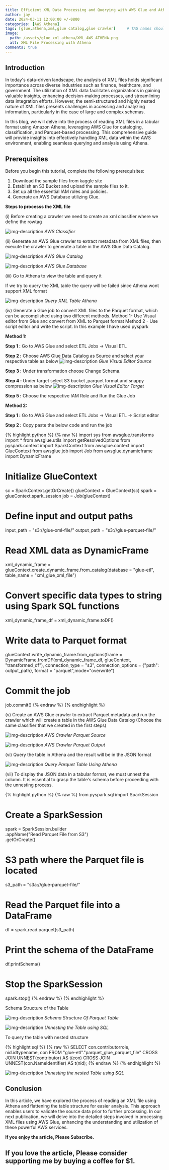 ```yaml
---
title: Efficient XML Data Processing and Querying with AWS Glue and Athena - A Comprehensive Guide
author: jay
date: 2024-03-11 12:00:00 +/-0800
categories: [AWS Athena]
tags: [glue,athena,xml,glue catalog,glue crawler]     # TAG names should always be lowercase
image:
  path: /assets/glue_xml_athena/XML_AWS_ATHENA.png
  alt: XML File Processing with Athena 
comments: true
---
```


<!-- Google tag (gtag.js) -->
<script async src="https://www.googletagmanager.com/gtag/js?id=G-56G57XP8PY"></script>
<script>
  window.dataLayer = window.dataLayer || [];
  function gtag(){dataLayer.push(arguments);}
  gtag('js', new Date());

  gtag('config', 'G-56G57XP8PY');
</script>

## Introduction
In today's data-driven landscape, the analysis of XML files holds significant importance across diverse industries such as finance, healthcare, and government. The utilization of XML data facilitates organizations in gaining valuable insights, enhancing decision-making processes, and streamlining data integration efforts. However, the semi-structured and highly nested nature of XML files presents challenges in accessing and analyzing information, particularly in the case of large and complex schemas.

In this blog, we will delve into the process of reading XML files in a tabular format using Amazon Athena, leveraging AWS Glue for cataloging, classification, and Parquet-based processing. This comprehensive guide will provide insights into effectively handling XML data within the AWS environment, enabling seamless querying and analysis using Athena.


## Prerequisites
Before you begin this tutorial, complete the following prerequisites:
1. Download the sample files from kaggle site 
2. Establish an S3 Bucket and upload the sample files to it.
3. Set up all the essential IAM roles and policies.
4. Generate an AWS Database utilizing Glue.

**Steps to processs the XML file** 

(i) Before creating a crawler we need to create an xml classifier where we define the rowtag 

  ![img-description](/assets/glue_xml_athena/classifier_xml.png)
_AWS Classifier_

(ii) Generate an AWS Glue crawler to extract metadata from XML files, then execute the crawler to generate a table in the AWS Glue Data Catalog.

  ![img-description](/assets/glue_xml_athena/crawler_s3_classifier.png)
_AWS Glue Catalog_

  ![img-description](/assets/glue_xml_athena/crawler_s3_classifier.png)
_AWS Glue Database_

(iii) Go to Athena to view the table and query it

If we try to query the XML table the query will be failed since Athena wont support XML format

  ![img-description](/assets/glue_xml_athena/xml_query.png)
_Query XML Table Athena_

(iv) Generate a Glue job to convert XML files to the Parquet format, which can be accomplished using two different methods.
      Method 1- Use Visual editor from Glue anc convert from XML to Parquet format
      Method 2 - Use script editor and write the script. In this example I have used pyspark

**Method 1:** 

  **Step 1 :** Go to AWS Glue and select ETL Jobs -> Visual ETL

  **Step 2 :** Choose AWS Glue Data Catalog as Source and select your respective table as below
                  ![img-description](/assets/glue_xml_athena/glue_source.png)
                  _Glue Visual Editor Source_

  **Step 3 :** Under transformation choose Change Schema.

  **Step 4 :** Under target select S3 bucket ,parquet format and snappy compression as below 
        ![img-description](/assets/glue_xml_athena/glue_target.png)
        _Glue Visual Editor Target_

  **Step 5 :** Choose the respective IAM Role and Run the Glue Job

**Method 2:** 

   **Step 1 :** Go to AWS Glue and select ETL Jobs -> Visual ETL -> Script editor  
   
  **Step 2 :** Copy paste the below code and run the job

{% highlight python %}
{% raw %}
import sys
from awsglue.transforms import *
from awsglue.utils import getResolvedOptions
from pyspark.context import SparkContext
from awsglue.context import GlueContext
from awsglue.job import Job
from awsglue.dynamicframe import DynamicFrame

# Initialize GlueContext
sc = SparkContext.getOrCreate()
glueContext = GlueContext(sc)
spark = glueContext.spark_session
job = Job(glueContext)


# Define input and output paths
input_path = "s3://glue-xml-file/"
output_path = "s3://glue-parquet-file/"

# Read XML data as DynamicFrame
xml_dynamic_frame = glueContext.create_dynamic_frame.from_catalog(database = "glue-etl", table_name = "xml_glue_xml_file")

# Convert specific data types to string using Spark SQL functions
xml_dynamic_frame_df = xml_dynamic_frame.toDF()


# Write data to Parquet format
glueContext.write_dynamic_frame.from_options(frame = DynamicFrame.fromDF(xml_dynamic_frame_df, glueContext, "transformed_df"), connection_type = "s3", connection_options = {"path": output_path}, format = "parquet",mode="overwrite")


# Commit the job
job.commit()
{% endraw %}
{% endhighlight %}


(v) Create an AWS Glue crawler to extract Parquet metadata and run the crawler which will create a table in the AWS Glue Data Catalog (Choose the same classifier that we created in the first steps)

![img-description](/assets/glue_xml_athena/parquet_crawler_src.png)
_AWS Crawler Parquet Source_

![img-description](/assets/glue_xml_athena/parquet_crawler_output.png)
_AWS Crawler Parquet Output_


(vi) Query the table in Athena and the result will be in the JSON format

![img-description](/assets/glue_xml_athena/parquet_athena.png)
_Query Parquet Table Using Athena_

(vii) To display the JSON data in a tabular format, we must unnest the column. It is essential to grasp the table's schema before proceeding with the unnesting process.

{% highlight python %}
{% raw %}
from pyspark.sql import SparkSession

# Create a SparkSession
spark = SparkSession.builder \
    .appName("Read Parquet File from S3") \
    .getOrCreate()

# S3 path where the Parquet file is located
s3_path = "s3a://glue-parquet-file/"

# Read the Parquet file into a DataFrame
df = spark.read.parquet(s3_path)

# Print the schema of the DataFrame
df.printSchema()

# Stop the SparkSession
spark.stop()
{% endraw %}
{% endhighlight %}

Schema Structure of the Table

![img-description](/assets/glue_xml_athena/printSchema.png)
_Schema Structure Of Parquet Table_


![img-description](/assets/glue_xml_athena/parquet_unest.png)
_Unnesting the Table using SQL_


To query the table with nested structure

{% highlight sql %}
{% raw %}
SELECT 
    con.contributorrole,
    nid.idtypename,
    con
FROM 
    "glue-etl"."parquet_glue_parquet_file"
CROSS JOIN 
    UNNEST(contributor) AS t(con)
CROSS JOIN 
    UNNEST(con.NameIdentifier) AS t(nid);
{% endraw %}
{% endhighlight %}


![img-description](/assets/glue_xml_athena/parquest_nestesd_unnest.png)
_Unnesting the nested Table using SQL_

## Conclusion

In this article, we have explored the process of reading an XML file using Athena and flattening the table structure for easier analysis. This approach enables users to validate the source data prior to further processing. In our next publication, we will delve into the detailed steps involved in processing XML files using AWS Glue, enhancing the understanding and utilization of these powerful AWS services.




**If you enjoy the article, Please Subscribe.**
## If you love the article, Please consider supporting me by buying a coffee for $1.
